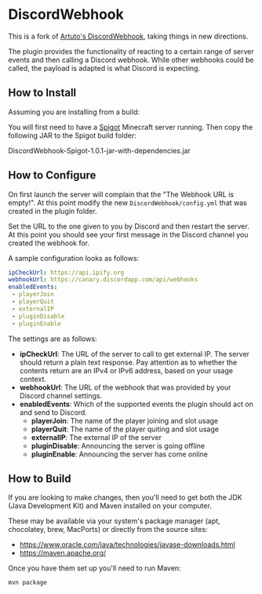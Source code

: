 # DiscordWebhook

This is a fork of [Artuto's DiscordWebhook](https://www.spigotmc.org/resources/discord-webhook.51537/),
taking things in new directions.

The plugin provides the functionality of reacting to a certain range
of server events and then calling a Discord webhook. While other
webhooks could be called, the payload is adapted is what Discord is
expecting.

## How to Install

Assuming you are installing from a build:

You will first need to have a [Spigot](https://www.spigotmc.org/)
Minecraft server running. Then copy the following JAR to the Spigot
build folder:

DiscordWebhook-Spigot-1.0.1-jar-with-dependencies.jar

## How to Configure

On first launch the server will complain that the "The Webhook URL is empty!".
At this point modify the new `DiscordWebhook/config.yml` that was created
in the plugin folder.

Set the URL to the one given to you by Discord and then restart the server.
At this point you should see your first message in the Discord channel you
created the webhook for.

A sample configuration looks as follows:

```yaml
ipCheckUrl: https://api.ipify.org
webhookUrl: https://canary.discordapp.com/api/webhooks
enabledEvents:
 - playerJoin
 - playerQuit
 - externalIP
 - pluginDisable
 - pluginEnable
```

The settings are as follows:

 - **ipCheckUrl**: The URL of the server to call to get external IP. The
   server should return a plain text response. Pay attention as to whether
   the contents return are an IPv4 or IPv6 address, based on your usage
   context.
 - **webhookUrl**: The URL of the webhook that was provided by your Discord
   channel settings.
 - **enabledEvents**: Which of the supported events the plugin should act
   on and send to Discord.
   - **playerJoin**: The name of the player joining and slot usage
   - **playerQuit**: The name of the player quiting and slot usage
   - **externalIP**: The external IP of the server
   - **pluginDisable**: Announcing the server is going offline
   - **pluginEnable**: Announcing the server has come online

## How to Build

If you are looking to make changes, then you'll need to get both the JDK
(Java Development Kit) and Maven installed on your computer.

These may be available via your system's package manager (apt, chocolatey, brew, MacPorts) or directly from the source sites:

  - https://www.oracle.com/java/technologies/javase-downloads.html
  - https://maven.apache.org/

Once you have them set up you'll need to run Maven:

```
mvn package
```
